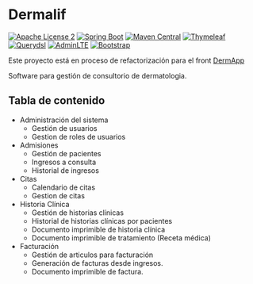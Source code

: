 # Dermalif
[![Apache License 2](https://img.shields.io/badge/License-ASF2-blue.svg)](https://www.apache.org/licenses/LICENSE-2.0.txt)
[![Spring Boot](https://img.shields.io/badge/Spring%20Boot-1.5.4-green.svg)](https://projects.spring.io/spring-boot/)
[![Maven Central](https://img.shields.io/badge/Maven-4.0.0-blue.svg)](https://maven.apache.org/)
[![Thymeleaf](https://img.shields.io/badge/Thymeleaf-3.0.7-green.svg)](http://www.thymeleaf.org/)
[![Querydsl](https://img.shields.io/badge/Querydsl-4.1.3-blue.svg)](http://www.querydsl.com/)
[![AdminLTE](https://img.shields.io/badge/AdminLTE-2.4.0--rc-yellow.svg)](https://adminlte.io/)
[![Bootstrap](https://img.shields.io/badge/Bootstrap-3.3.7-blue.svg)](https://getbootstrap.com/docs/3.3/)


Este proyecto está en proceso de refactorización para el front [DermApp]([https://github.com/a2mv/dermalif](https://github.com/a2mv/react-derma-app/tree/develop))

Software para gestión de consultorio de dermatologia.

## Tabla de contenido
- Administración del sistema
  - Gestión de usuarios
  - Gestion de roles de usuarios
- Admisiones
  - Gestión de pacientes
  - Ingresos a consulta
  - Historial de ingresos
- Citas
  - Calendario de citas
  - Gestion de citas
- Historia Clínica
  - Gestión de historias clínicas
  - Historial de historias clínicas por pacientes
  - Documento imprimible de historia clínica
  - Documento imprimible de tratamiento (Receta médica)
- Facturación
  - Gestión de articulos para facturación
  - Generación de facturas desde ingresos.
  - Documento imprimible de factura.
